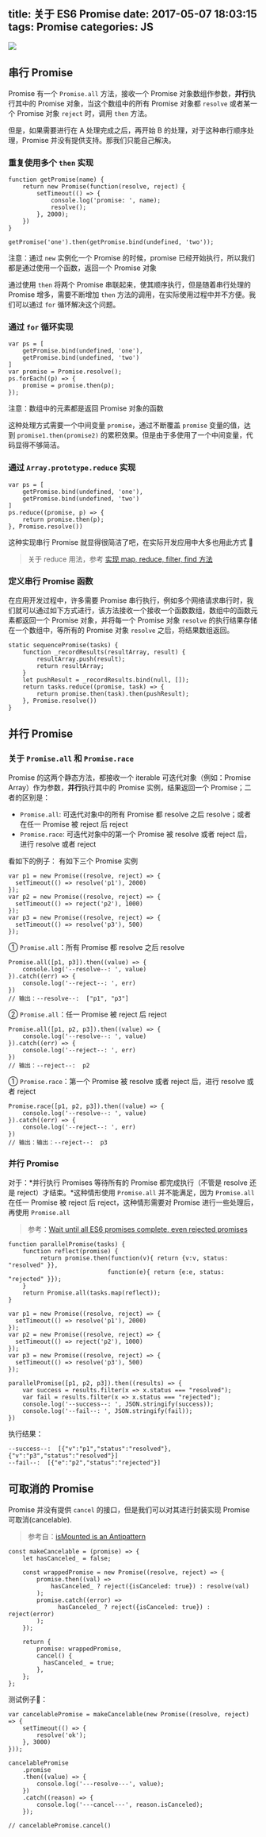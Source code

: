 title: 关于 ES6 Promise
date: 2017-05-07 18:03:15
tags: Promise
categories: JS
---

![](https://raw.githubusercontent.com/yingshandeng/image-host/master/data/do-you-promise.png)

<!-- more -->

## 串行 Promise
Promise 有一个 `Promise.all` 方法，接收一个 Promise 对象数组作参数，**并行**执行其中的 Promise 对象，当这个数组中的所有 Promise 对象都 `resolve` 或者某一个 Promise 对象 `reject` 时，调用 `then` 方法。

但是，如果需要进行在 A 处理完成之后，再开始 B 的处理，对于这种串行顺序处理，Promise 并没有提供支持。那我们只能自己解决。

### 重复使用多个 `then` 实现
```
function getPromise(name) {
    return new Promise(function(resolve, reject) {
        setTimeout(() => {
            console.log('promise: ', name);
            resolve();
        }, 2000);
    })
}

getPromise('one').then(getPromise.bind(undefined, 'two'));
```
注意：通过 `new` 实例化一个 Promise 的时候，promise 已经开始执行，所以我们都是通过使用一个函数，返回一个 Promise 对象

通过使用 `then` 将两个 Promise 串联起来，使其顺序执行，但是随着串行处理的 Promise 增多，需要不断增加 `then` 方法的调用，在实际使用过程中并不方便。我们可以通过 `for` 循环解决这个问题。

### 通过 `for` 循环实现
```
var ps = [
    getPromise.bind(undefined, 'one'),
    getPromise.bind(undefined, 'two')
]
var promise = Promise.resolve();
ps.forEach((p) => {
    promise = promise.then(p);
});
```
注意：数组中的元素都是返回 Promise 对象的函数

这种处理方式需要一个中间变量 `promise`，通过不断覆盖 `promise` 变量的值，达到 `promise1.then(promise2)` 的累积效果。但是由于多使用了一个中间变量，代码显得不够简洁。

### 通过 `Array.prototype.reduce` 实现
```
var ps = [
    getPromise.bind(undefined, 'one'),
    getPromise.bind(undefined, 'two')
]
ps.reduce((promise, p) => {
    return promise.then(p);
}, Promise.resolve())
```
这种实现串行 Promise 就显得很简洁了吧，在实际开发应用中大多也用此方式 👊
> 关于 reduce 用法，参考 [实现 map, reduce, filter, find 方法](http://objcer.com/2017/03/11/implement-the-array-map-reduce-filter-find-method/#more)

### 定义串行 Promise 函数
在应用开发过程中，许多需要 Promise 串行执行，例如多个网络请求串行时，我们就可以通过如下方式进行，该方法接收一个接收一个函数数组，数组中的函数元素都返回一个 Promise 对象，并将每一个 Promise 对象 `resolve` 的执行结果存储在一个数组中，等所有的 Promise 对象 `resolve` 之后，将结果数组返回。
```
static sequencePromise(tasks) {
    function _recordResults(resultArray, result) {
        resultArray.push(result);
        return resultArray;
    }
    let pushResult = _recordResults.bind(null, []);
    return tasks.reduce((promise, task) => {
        return promise.then(task).then(pushResult);
    }, Promise.resolve())
}
```

## 并行 Promise

### 关于 `Promise.all` 和 `Promise.race`
Promise 的这两个静态方法，都接收一个 iterable 可迭代对象（例如：Promise Array）作为参数，**并行**执行其中的 Promise 实例，结果返回一个 Promise；二者的区别是：
- `Promise.all`: 可迭代对象中的所有 Promise 都 resolve 之后 resolve；或者在任一 Promise 被 reject 后 reject
- `Promise.race`: 可迭代对象中的第一个 Promise 被 resolve 或者 reject 后，进行 resolve 或者 reject

看如下的例子：
有如下三个 Promise 实例
```
var p1 = new Promise((resolve, reject) => {
  setTimeout(() => resolve('p1'), 2000)
});
var p2 = new Promise((resolve, reject) => {
  setTimeout(() => reject('p2'), 1000)
});
var p3 = new Promise((resolve, reject) => {
  setTimeout(() => resolve('p3'), 500)
});
```

① `Promise.all`：所有 Promise 都 resolve 之后 resolve
```
Promise.all([p1, p3]).then((value) => {
    console.log('--resolve--: ', value)
}).catch((err) => {
    console.log('--reject--: ', err)
})
// 输出：--resolve--:  ["p1", "p3"]
```
② `Promise.all`：任一 Promise 被 reject 后 reject
```
Promise.all([p1, p2, p3]).then((value) => {
    console.log('--resolve--: ', value)
}).catch((err) => {
    console.log('--reject--: ', err)
})
// 输出：--reject--:  p2
```
① `Promise.race`：第一个 Promise 被 resolve 或者 reject 后，进行 resolve 或者 reject
```
Promise.race([p1, p2, p3]).then((value) => {
    console.log('--resolve--: ', value)
}).catch((err) => {
    console.log('--reject--: ', err)
})
// 输出：输出：--reject--:  p3
```

### 并行 Promise
对于：*并行执行 Promises 等待所有的 Promise 都完成执行（不管是 resolve 还是 reject）才结束。*这种情形使用 `Promise.all` 并不能满足，因为 `Promise.all` 在任一 Promise 被 reject 后 reject，这种情形需要对 Promise 进行一些处理后，再使用 `Promise.all`
> 参考：[Wait until all ES6 promises complete, even rejected promises](https://stackoverflow.com/questions/31424561/wait-until-all-es6-promises-complete-even-rejected-promises?answertab=votes#tab-top)

```
function parallelPromise(tasks) {
    function reflect(promise) {
         return promise.then(function(v){ return {v:v, status: "resolved" }},
                            function(e){ return {e:e, status: "rejected" }});
    }
    return Promise.all(tasks.map(reflect));
}

var p1 = new Promise((resolve, reject) => {
  setTimeout(() => resolve('p1'), 2000)
});
var p2 = new Promise((resolve, reject) => {
  setTimeout(() => reject('p2'), 1000)
});
var p3 = new Promise((resolve, reject) => {
  setTimeout(() => resolve('p3'), 500)
});

parallelPromise([p1, p2, p3]).then((results) => {
    var success = results.filter(x => x.status === "resolved");
    var fail = results.filter(x => x.status === "rejected");
    console.log('--success--: ', JSON.stringify(success));
    console.log('--fail--: ', JSON.stringify(fail));
})
```
执行结果：
```
--success--:  [{"v":"p1","status":"resolved"},{"v":"p3","status":"resolved"}]
--fail--:  [{"e":"p2","status":"rejected"}]
```

## 可取消的 Promise
Promise 并没有提供 `cancel` 的接口，但是我们可以对其进行封装实现 Promise 可取消(cancelable).
> 参考自：[isMounted is an Antipattern](https://facebook.github.io/react/blog/2015/12/16/ismounted-antipattern.html)

```
const makeCancelable = (promise) => {
    let hasCanceled_ = false;

    const wrappedPromise = new Promise((resolve, reject) => {
        promise.then((val) =>
            hasCanceled_ ? reject({isCanceled: true}) : resolve(val)
        );
        promise.catch((error) =>
              hasCanceled_ ? reject({isCanceled: true}) : reject(error)
        );
    });

    return {
        promise: wrappedPromise,
        cancel() {
          hasCanceled_ = true;
        },
    };
};
```
测试例子🌰：
```
var cancelablePromise = makeCancelable(new Promise((resolve, reject) => {
    setTimeout(() => {
        resolve('ok');
    }, 3000)
}));

cancelablePromise
    .promise
    .then((value) => {
        console.log('---resolve---', value);
    })
    .catch((reason) => {
        console.log('---cancel---', reason.isCanceled);
    });

// cancelablePromise.cancel()
```

